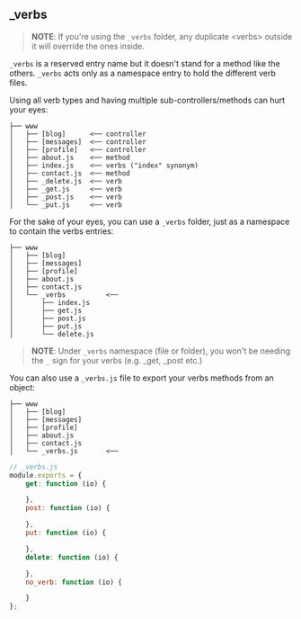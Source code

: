_verbs
------

>**NOTE**: If you're using the `_verbs` folder, any duplicate \<verbs> outside it will override the ones inside.

`_verbs` is a reserved entry name but it doesn't stand for a method like the others. `_verbs` acts only as a namespace entry to hold the different verb files.

Using all verb types and having multiple sub-controllers/methods can hurt your eyes:
```
├── www
│   ├── [blog]      <── controller
│   ├── [messages]  <── controller
│   ├── [profile]   <── controller
│   ├── about.js    <── method
│   ├── index.js    <── verbs ("index" synonym)
│   ├── contact.js  <── method
│   ├── _delete.js  <── verb
│   ├── _get.js     <── verb
│   ├── _post.js    <── verb
│   └── _put.js     <── verb
```
For the sake of your eyes, you can use a `_verbs` folder, just as a namespace to contain the verbs entries:
```
├── www
│   ├── [blog]
│   ├── [messages]
│   ├── [profile]
│   ├── about.js
│   ├── contact.js
│   └── _verbs          <──
│       ├── index.js
│       ├── get.js
│       ├── post.js
│       ├── put.js
│       └── delete.js
```

>**NOTE**: Under `_verbs` namespace (file or folder), you won't be needing the `_` sign for your verbs (e.g. _get, _post etc.)

You can also use a `_verbs.js` file to export your verbs methods from an object:
```
├── www
│   ├── [blog]
│   ├── [messages]
│   ├── [profile]
│   ├── about.js
│   ├── contact.js
│   └── _verbs.js       <──
```

```js
// _verbs.js
module.exports = {
	get: function (io) {

	},
	post: function (io) {

	},
	put: function (io) {

	},
	delete: function (io) {

	},
	no_verb: function (io) {

	}
};
```
